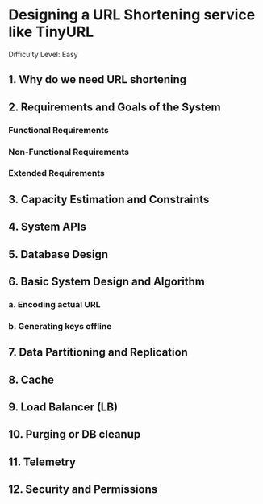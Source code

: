 # Designing a URL Shortening service like TinyURL

Difficulty Level: Easy

## 1. Why do we need URL shortening

## 2. Requirements and Goals of the System

### Functional Requirements

### Non-Functional Requirements

### Extended Requirements

## 3. Capacity Estimation and Constraints

## 4. System APIs

## 5. Database Design

## 6. Basic System Design and Algorithm

### a. Encoding actual URL

### b. Generating keys offline

## 7. Data Partitioning and Replication

## 8. Cache

## 9. Load Balancer (LB)

## 10. Purging or DB cleanup

## 11. Telemetry

## 12. Security and Permissions
